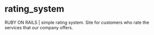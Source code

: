 # rating_system
RUBY ON RAILS | simple rating system. Site for customers who rate the services that our company offers.
